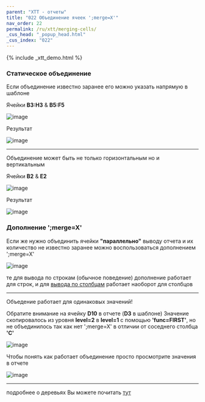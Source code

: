 ```yaml
---
parent: "XTT - отчеты"
title: "022 Объединение ячеек ';merge=X'"
nav_order: 22
permalink: /ru/xtt/merging-cells/
_cus_head: "_popup_head.html"
_cus_index: "022"
---
```


{% include _xtt_demo.html %}

### Статическое объединение

Если объединение известно заранее его можно указать напрямую в шаблоне

Ячейки **B3:H3** & **B5:F5**

![image](https://user-images.githubusercontent.com/36256417/108017229-911fdd80-703e-11eb-9e30-100aba96ea38.png)

Результат

![image](https://user-images.githubusercontent.com/36256417/108017041-266ea200-703e-11eb-837f-1aaa1a11a35a.png)

***

Объединение может быть не только горизонтальным но и вертикальным

Ячейки **B2** & **E2**

![image](https://user-images.githubusercontent.com/36256417/108017410-0095cd00-703f-11eb-8a67-ddde41e4edf9.png)

Результат

![image](https://user-images.githubusercontent.com/36256417/108017525-50749400-703f-11eb-880d-6f92c0310585.png)


### Дополнение ';merge=X'

Если же нужно объединить ячейки **"параллельно"** выводу отчета и их количество не известно заранее можно воспользоваться дополнением ';merge=X'

![image](https://user-images.githubusercontent.com/36256417/108017878-3be4cb80-7040-11eb-980a-68c427820b02.png)

те для вывода по строкам (обычное поведение) дополнение работает для строк, и для [вывода по столбцам](../output-direction/) работает наоборот для столбцов


***

Объедение работает для одинаковых значений!

Обратите внимание на ячейку **D10** в отчете (**D3** в шаблоне)
Значение скопировалось из уровня **level=2** в **level=1** с помощью **'func=FIRST'**, но не объединилось так как нет ';merge=X' в отличии от соседнего столбца **'C'**

![image](https://user-images.githubusercontent.com/36256417/108044375-62206080-706c-11eb-890f-278a49a737f7.png)

Чтобы понять как работает объединение просто просмотрите значения в отчете

![image](https://user-images.githubusercontent.com/36256417/108045505-bd068780-706d-11eb-9c8d-f9012bd1d2f1.png)

***

подробнее о деревьях Вы можете почитать [тут](../tree-group-by-fields/)
